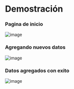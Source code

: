 <h1>Demostración</h1>
<h3>Pagina de inicio</h3>

![image](https://github.com/user-attachments/assets/9ea463cb-e4e0-4071-b07d-2f240f5be0d1)

<h3>Agregando nuevos datos</h3>

![image](https://github.com/user-attachments/assets/b7b803d6-3f5e-47be-a0d1-51d264c50c6a)

<h3>Datos agregados con exito</h3>

![image](https://github.com/user-attachments/assets/e42afc1e-25ef-4bb0-aee1-a3672ce01f38)



